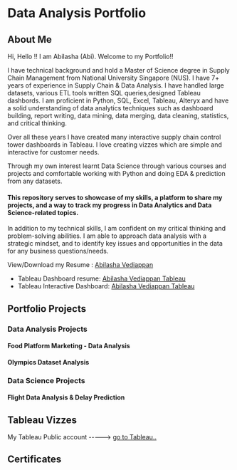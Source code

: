 # Data Analysis Portfolio

## About Me

Hi, Hello !! I am Abilasha (Abi). Welcome to my Portfolio!!

I have technical background and hold a Master of Science degree in Supply Chain Management from National University Singapore (NUS). I have 7+ years of experience in Supply Chain & Data Analysis.  I have handled large datasets, various ETL tools written SQL queries,designed Tableau dashbords.  I am proficient in Python, SQL, Excel, Tableau, Alteryx and have a solid understanding of data analytics techniques such as dashboard building, report writing, data mining, data merging, data cleaning, statistics, and critical thinking.

Over all these years I have created many interactive supply chain control tower dashboards in Tableau. I love creating vizzes which are simple and interactive for customer needs.

Through my own interest learnt Data Science through various courses and projects and comfortable working with Python and doing EDA & prediction from any datasets. 

#### This repository serves to showcase of my skills, a platform to share my projects, and a way to track my progress in Data Analytics and Data Science-related topics.

In addition to my technical skills, I am confident on my critical thinking and problem-solving abilities. I am able to approach data analysis with a strategic mindset, and to identify key issues and opportunities in the data for any business questions/needs.

View/Download my Resume : [Abilasha Vediappan](https://github.com/AbilashaV/abilashavediappan.github.io/blob/main/AV%20resume.pdf)

* Tableau Dashboard resume: [Abilasha Vediappan Tableau](https://public.tableau.com/app/profile/abilasha.vediappan/viz/AbilashaVediappanResumeCV_16799293723250/Resume)
* Tableau Interactive Dashboard: [Abilasha Vediappan Tableau](https://public.tableau.com/app/profile/abilasha.vediappan/viz/AbilashaVediappan/Resume)

## Portfolio Projects

### Data Analysis Projects

#### Food Platform Marketing - Data Analysis

#### Olympics Dataset Analysis

### Data Science Projects

#### Flight Data Analysis & Delay Prediction 

## Tableau Vizzes

My Tableau Public account -----> [go to Tableau..](https://public.tableau.com/app/profile/abilasha.vediappan)

## Certificates
